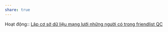 ```yaml
---
share: true
---
```

Hoạt động:: [Lập cơ sở dữ liệu mạng lưới những người có trong friendlist QC](L%E1%BA%ADp%20c%C6%A1%20s%E1%BB%9F%20d%E1%BB%AF%20li%E1%BB%87u%20m%E1%BA%A1ng%20l%C6%B0%E1%BB%9Bi%20nh%E1%BB%AFng%20ng%C6%B0%E1%BB%9Di%20c%C3%B3%20trong%20friendlist%20QC.md)
